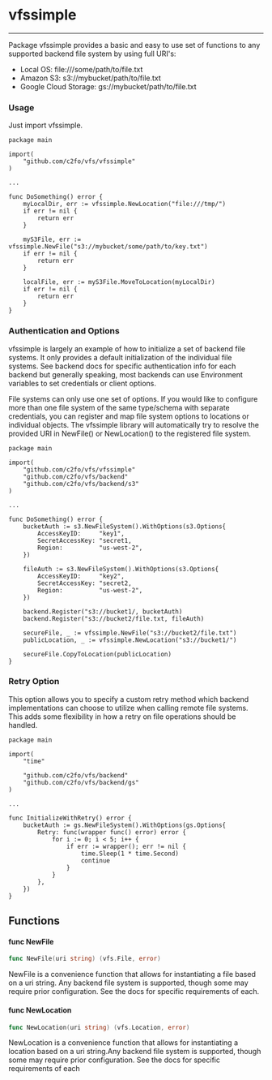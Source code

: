 # vfssimple

---

Package vfssimple provides a basic and easy to use set of functions to any
supported backend file system by using full URI's:

* Local OS:             file:///some/path/to/file.txt
* Amazon S3:            s3://mybucket/path/to/file.txt
* Google Cloud Storage: gs://mybucket/path/to/file.txt


### Usage

Just import vfssimple.

    package main
    
    import(
        "github.com/c2fo/vfs/vfssimple"
    )
    
    ...
    
    func DoSomething() error {
        myLocalDir, err := vfssimple.NewLocation("file:///tmp/")
        if err != nil {
            return err
        }
        
        myS3File, err := vfssimple.NewFile("s3://mybucket/some/path/to/key.txt")
        if err != nil {
            return err
        }
        
        localFile, err := myS3File.MoveToLocation(myLocalDir)
        if err != nil {
            return err
        }
    }


### Authentication and Options

vfssimple is largely an example of how to initialize a set of backend file systems.  It only provides a default
initialization of the individual file systems.  See backend docs for specific authentication info for each backend but
generally speaking, most backends can use Environment variables to set credentials or client options.

File systems can only use one set of options. If you would like to configure more than one file system of the same type/schema with separate credentials,
you can register and map file system options to locations or individual objects. The vfssimple library will automatically try to
resolve the provided URI in NewFile() or NewLocation() to the registered file system.

    package main
    
    import(
        "github.com/c2fo/vfs/vfssimple"
        "github.com/c2fo/vfs/backend"
        "github.com/c2fo/vfs/backend/s3"
    )
    
    ...
    
    func DoSomething() error {
        bucketAuth := s3.NewFileSystem().WithOptions(s3.Options{
            AccessKeyID:     "key1",
            SecretAccessKey: "secret1,
            Region:          "us-west-2",
        })
        
        fileAuth := s3.NewFileSystem().WithOptions(s3.Options{
            AccessKeyID:     "key2",
            SecretAccessKey: "secret2,
            Region:          "us-west-2",
        })
        
        backend.Register("s3://bucket1/, bucketAuth)
        backend.Register("s3://bucket2/file.txt, fileAuth)
        
        secureFile, _ := vfssimple.NewFile("s3://bucket2/file.txt")
        publicLocation, _ := vfssimple.NewLocation("s3://bucket1/")
        
        secureFile.CopyToLocation(publicLocation)
    }

### Retry Option

This option allows you to specify a custom retry method which backend implementations can choose to utilize
when calling remote file systems. This adds some flexibility in how a retry on file operations should be handled.

    package main
    
    import(
        "time"
        
        "github.com/c2fo/vfs/backend"
        "github.com/c2fo/vfs/backend/gs"
    )
    
    ...
    
    func InitializeWithRetry() error {
        bucketAuth := gs.NewFileSystem().WithOptions(gs.Options{
            Retry: func(wrapper func() error) error {
                for i := 0; i < 5; i++ {
                    if err := wrapper(); err != nil {
                        time.Sleep(1 * time.Second)
                        continue
                    }
                }
            },
        })
    }


## Functions

#### func  NewFile

```go
func NewFile(uri string) (vfs.File, error)
```
NewFile is a convenience function that allows for instantiating a file based on
a uri string. Any backend file system is supported, though some may require prior
configuration. See the docs for specific requirements of each.

#### func  NewLocation

```go
func NewLocation(uri string) (vfs.Location, error)
```
NewLocation is a convenience function that allows for instantiating a location
based on a uri string.Any backend file system is supported, though some may
require prior configuration. See the docs for specific requirements of each
